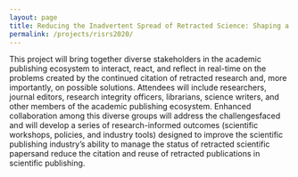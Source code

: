 ```yaml
---
layout: page
title: Reducing the Inadvertent Spread of Retracted Science: Shaping a Research and Implementation Agenda
permalink: /projects/risrs2020/
---
```


This project will bring together diverse stakeholders in the academic publishing ecosystem to interact, react, and reflect in real-time on the problems created by the continued citation of retracted research and, more importantly, on possible solutions. Attendees will include researchers, journal editors, research integrity officers, librarians, science writers, and other members of the academic publishing ecosystem. Enhanced collaboration among this diverse groups will address the challengesfaced and will develop a series of research-informed outcomes (scientific workshops, policies, and industry tools) designed to improve the scientific publishing industry’s ability to manage the status of retracted scientific papersand reduce the citation and reuse of retracted publications in scientific publishing.
